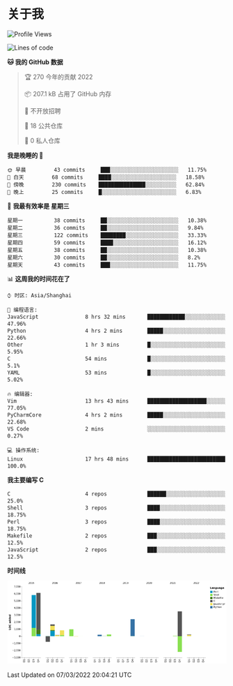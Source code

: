 # 关于我

<!--START_SECTION:waka-->
![Profile Views](http://img.shields.io/badge/%E4%B8%AA%E4%BA%BA%E5%B0%81%E9%9D%A2%E8%A7%82%E7%9C%8B%E6%AC%A1%E6%95%B0-29-blue)

![Lines of code](https://img.shields.io/badge/%E4%BB%8E%E3%80%8C%E4%BD%A0%E5%A5%BD%E4%B8%96%E7%95%8C%E3%80%8D%E6%88%91%E5%B7%B2%E7%BB%8F%E5%86%99%E4%BA%86-19%20Thousand%20%E8%A1%8C%E4%BB%A3%E7%A0%81-blue)

**🐱 我的 GitHub 数据** 

> 🏆 270 今年的贡献 2022
 > 
> 📦 207.1 kB 占用了 GitHub 内存 
 > 
> 🚫 不开放招聘
 > 
> 📜 18 公共仓库 
 > 
> 🔑 0 私人仓库  
 > 
**我是晚睡的 🦉** 

```text
🌞 早晨         43 commits     ███░░░░░░░░░░░░░░░░░░░░░░   11.75% 
🌆 白天         68 commits     ████░░░░░░░░░░░░░░░░░░░░░   18.58% 
🌃 傍晚         230 commits    ███████████████░░░░░░░░░░   62.84% 
🌙 晚上         25 commits     █░░░░░░░░░░░░░░░░░░░░░░░░   6.83%

```
📅 **我最有效率是 星期三** 

```text
星期一          38 commits     ██░░░░░░░░░░░░░░░░░░░░░░░   10.38% 
星期二          36 commits     ██░░░░░░░░░░░░░░░░░░░░░░░   9.84% 
星期三          122 commits    ████████░░░░░░░░░░░░░░░░░   33.33% 
星期四          59 commits     ████░░░░░░░░░░░░░░░░░░░░░   16.12% 
星期五          38 commits     ██░░░░░░░░░░░░░░░░░░░░░░░   10.38% 
星期六          30 commits     ██░░░░░░░░░░░░░░░░░░░░░░░   8.2% 
星期天          43 commits     ███░░░░░░░░░░░░░░░░░░░░░░   11.75%

```


📊 **这周我的时间花在了** 

```text
⌚︎ 时区: Asia/Shanghai

💬 编程语言: 
JavaScript               8 hrs 32 mins       ████████████░░░░░░░░░░░░░   47.96% 
Python                   4 hrs 2 mins        █████░░░░░░░░░░░░░░░░░░░░   22.66% 
Other                    1 hr 3 mins         █░░░░░░░░░░░░░░░░░░░░░░░░   5.95% 
C                        54 mins             █░░░░░░░░░░░░░░░░░░░░░░░░   5.1% 
YAML                     53 mins             █░░░░░░░░░░░░░░░░░░░░░░░░   5.02%

🔥 编辑器: 
Vim                      13 hrs 43 mins      ███████████████████░░░░░░   77.05% 
PyCharmCore              4 hrs 2 mins        █████░░░░░░░░░░░░░░░░░░░░   22.68% 
VS Code                  2 mins              ░░░░░░░░░░░░░░░░░░░░░░░░░   0.27%

💻 操作系统: 
Linux                    17 hrs 48 mins      █████████████████████████   100.0%

```

**我主要编写 C** 

```text
C                        4 repos             ██████░░░░░░░░░░░░░░░░░░░   25.0% 
Shell                    3 repos             ████░░░░░░░░░░░░░░░░░░░░░   18.75% 
Perl                     3 repos             ████░░░░░░░░░░░░░░░░░░░░░   18.75% 
Makefile                 2 repos             ███░░░░░░░░░░░░░░░░░░░░░░   12.5% 
JavaScript               2 repos             ███░░░░░░░░░░░░░░░░░░░░░░   12.5%

```


**时间线**

![Chart not found](https://raw.githubusercontent.com/Arondight/Arondight/master/charts/bar_graph.png) 


 Last Updated on 07/03/2022 20:04:21 UTC
<!--END_SECTION:waka-->
